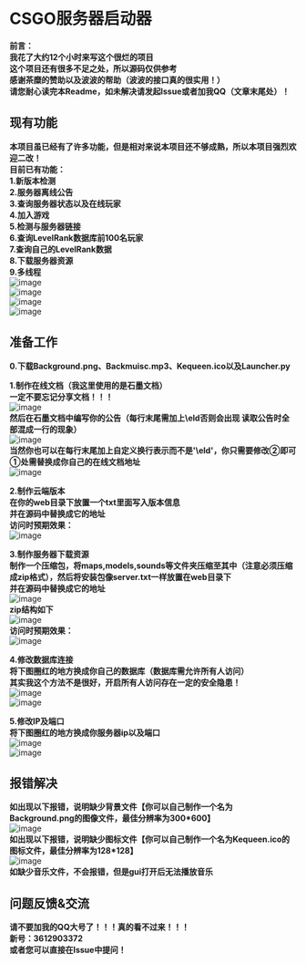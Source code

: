 # CSGO服务器启动器
**前言：**<br />
**我花了大约12个小时来写这个很烂的项目**<br />
**这个项目还有很多不足之处，所以源码仅供参考**<br />
**感谢茶糜的赞助以及波波的帮助（波波的接口真的很实用！）**<br />
**请您耐心读完本Readme，如未解决请发起Issue或者加我QQ（文章末尾处）！**<br />
## 现有功能
**本项目虽已经有了许多功能，但是相对来说本项目还不够成熟，所以本项目强烈欢迎二改！**<br />
**目前已有功能：**<br />
**1.新版本检测**<br />
**2.服务器离线公告**<br />
**3.查询服务器状态以及在线玩家**<br />
**4.加入游戏**<br />
**5.检测与服务器链接**<br />
**6.查询LevelRank数据库前100名玩家**<br />
**7.查询自己的LevelRank数据**<br />
**8.下载服务器资源**<br />
**9.多线程**<br />
![image](https://github.com/ELDment/Csgo-Server-Launcher-Python/blob/main/ScreenShot/Server%26Player.png)<br />
![image](https://github.com/ELDment/Csgo-Server-Launcher-Python/blob/main/ScreenShot/Top100.png)<br />
![image](https://github.com/ELDment/Csgo-Server-Launcher-Python/blob/main/ScreenShot/Self.png)<br />
![image](https://github.com/ELDment/Csgo-Server-Launcher-Python/blob/main/ScreenShot/Ant.png)<br />
## 准备工作
**0.下载Background.png、Backmuisc.mp3、Kequeen.ico以及Launcher.py**<br />

**1.制作在线文档（我这里使用的是石墨文档）**<br />
**一定不要忘记分享文档！！！**<br />
![image](https://github.com/ELDment/Csgo-Server-Launcher-Python/blob/main/ScreenShot/ShiMoShare.png)<br />
**然后在石墨文档中编写你的公告（每行末尾需加上\eld否则会出现 读取公告时全部混成一行的现象）**<br />
![image](https://github.com/ELDment/Csgo-Server-Launcher-Python/blob/main/ScreenShot/ShiMo.png)<br />
**当然你也可以在每行末尾加上自定义换行表示而不是'\eld'，你只需要修改②即可**<br />
**①处需替换成你自己的在线文档地址**<br />
![image](https://github.com/ELDment/Csgo-Server-Launcher-Python/blob/main/ScreenShot/Code.png)<br />

**2.制作云端版本**<br />
**在你的web目录下放置一个txt里面写入版本信息**<br />
**并在源码中替换成它的地址**<br />
**访问时预期效果：**<br />
![image](https://github.com/ELDment/Csgo-Server-Launcher-Python/blob/main/ScreenShot/Serverver.txt.png)<br />

**3.制作服务器下载资源**<br />
**制作一个压缩包，将maps,models,sounds等文件夹压缩至其中（注意必须压缩成zip格式），然后将安装包像server.txt一样放置在web目录下**<br />
**并在源码中替换成它的地址**<br />
![image](https://github.com/ELDment/Csgo-Server-Launcher-Python/blob/main/ScreenShot/Download.png)<br />
**zip结构如下**<br />
![image](https://github.com/ELDment/Csgo-Server-Launcher-Python/blob/main/ScreenShot/ZIPIN.png)<br />
**访问时预期效果：**<br />
![image](https://github.com/ELDment/Csgo-Server-Launcher-Python/blob/main/ScreenShot/DownloadZip.png)<br />

**4.修改数据库连接**<br />
**将下图圈红的地方换成你自己的数据库（数据库需允许所有人访问）**<br />
**其实我这个方法不是很好，开启所有人访问存在一定的安全隐患！**<br />
![image](https://github.com/ELDment/Csgo-Server-Launcher-Python/blob/main/ScreenShot/Mysql1.png)<br />
![image](https://github.com/ELDment/Csgo-Server-Launcher-Python/blob/main/ScreenShot/Mysql2.png)<br />

**5.修改IP及端口**<br />
**将下图圈红的地方换成你服务器ip以及端口**<br />
![image](https://github.com/ELDment/Csgo-Server-Launcher-Python/blob/main/ScreenShot/GetServer.png)<br />
![image](https://github.com/ELDment/Csgo-Server-Launcher-Python/blob/main/ScreenShot/Connect.png)<br />
## 报错解决
**如出现以下报错，说明缺少背景文件【你可以自己制作一个名为Background.png的图像文件，最佳分辨率为300*600】**<br />
![image](https://github.com/ELDment/Csgo-Server-Launcher-Python/blob/main/ScreenShot/EB.png)<br />
**如出现以下报错，说明缺少图标文件【你可以自己制作一个名为Kequeen.ico的图标文件，最佳分辨率为128*128】**<br />
![image](https://github.com/ELDment/Csgo-Server-Launcher-Python/blob/main/ScreenShot/EI.png)<br />
**如缺少音乐文件，不会报错，但是gui打开后无法播放音乐**<br />
## 问题反馈&交流
**请不要加我的QQ大号了！！！真的看不过来！！！**<br />
**新号：3612903372**<br />
**或者您可以直接在Issue中提问！**

